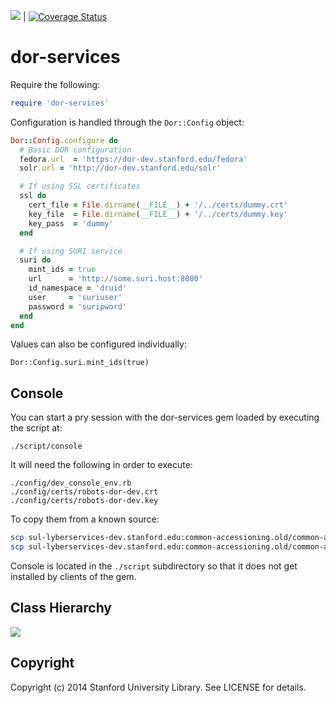 [<img src="https://travis-ci.org/sul-dlss/dor-services.png"/>](http://travis-ci.org/sul-dlss/dor-services) | [![Coverage Status](https://coveralls.io/repos/sul-dlss/dor-services/badge.svg?branch=develop&service=github)](https://coveralls.io/github/sul-dlss/dor-services?branch=develop)

# dor-services

Require the following:

```ruby
require 'dor-services'
```

Configuration is handled through the `Dor::Config` object:

```ruby
Dor::Config.configure do
  # Basic DOR configuration
  fedora.url  = 'https://dor-dev.stanford.edu/fedora'
  solr.url = 'http://dor-dev.stanford.edu/solr'

  # If using SSL certificates
  ssl do
    cert_file = File.dirname(__FILE__) + '/../certs/dummy.crt'
    key_file  = File.dirname(__FILE__) + '/../certs/dummy.key'
    key_pass  = 'dummy'
  end

  # If using SURI service
  suri do
    mint_ids = true
    url      = 'http://some.suri.host:8080'
    id_namespace = 'druid'
    user     = 'suriuser'
    password = 'suripword'
  end
end
```

Values can also be configured individually:

    Dor::Config.suri.mint_ids(true)

## Console

You can start a pry session with the dor-services gem loaded by executing the script at:

    ./script/console

It will need the following in order to execute:

    ./config/dev_console_env.rb
    ./config/certs/robots-dor-dev.crt
    ./config/certs/robots-dor-dev.key

To copy them from a known source:
```bash
scp sul-lyberservices-dev.stanford.edu:common-accessioning.old/common-accessioning/shared/config/certs/robots-dor-dev.* config/certs/
scp sul-lyberservices-dev.stanford.edu:common-accessioning.old/common-accessioning/shared/config/environments/development.rb config/dev_console_env.rb
```

Console is located in the `./script` subdirectory so that it does not get installed by clients of the gem.

## Class Hierarchy

![](https://cloud.githubusercontent.com/assets/111218/20289960/cf3e94a2-aa91-11e6-84bc-26c5789b922f.png)

## Copyright

Copyright (c) 2014 Stanford University Library. See LICENSE for details.
